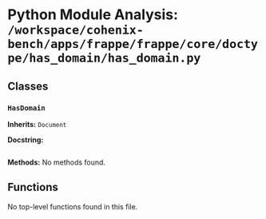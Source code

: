 # Python Module Analysis: `/workspace/cohenix-bench/apps/frappe/frappe/core/doctype/has_domain/has_domain.py`

## Classes

### `HasDomain`
**Inherits:** `Document`


**Docstring:**
```

```

**Methods:**
No methods found.




## Functions

No top-level functions found in this file.
